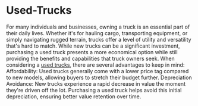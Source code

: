 # Used-Trucks
For many individuals and businesses, owning a truck is an essential part of their daily lives. Whether it's for hauling cargo, transporting equipment, or simply navigating rugged terrain, trucks offer a level of utility and versatility that's hard to match. While new trucks can be a significant investment, purchasing a used truck presents a more economical option while still providing the benefits and capabilities that truck owners seek.
When considering a [used trucks](https://wheelsndeals.online/), there are several advantages to keep in mind:
Affordability: Used trucks generally come with a lower price tag compared to new models, allowing buyers to stretch their budget further.
Depreciation Avoidance: New trucks experience a rapid decrease in value the moment they're driven off the lot. Purchasing a used truck helps avoid this initial depreciation, ensuring better value retention over time.
